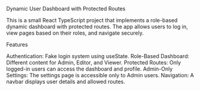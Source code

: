 Dynamic User Dashboard with Protected Routes

This is a small React TypeScript project that implements a role-based dynamic dashboard with protected routes. The app allows users to log in, view pages based on their roles, and navigate securely.

Features

Authentication: Fake login system using useState.
Role-Based Dashboard: Different content for Admin, Editor, and Viewer.
Protected Routes: Only logged-in users can access the dashboard and profile.
Admin-Only Settings: The settings page is accessible only to Admin users.
Navigation: A navbar displays user details and allowed routes.


